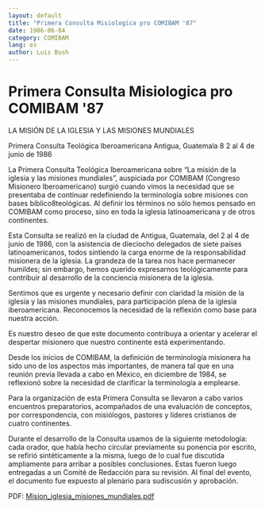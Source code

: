 ```yaml
---
layout: default
title: "Primera Consulta Misiologica pro COMIBAM '87"
date: 1986-06-04
category: COMIBAM
lang: es
author: Luis Bush
---
```

<h1>Primera Consulta Misiologica pro COMIBAM '87</h1>
<p>LA MISIÓN DE LA IGLESIA Y LAS MISIONES MUNDIALES</p>
<p>Primera Consulta Teológica Iberoamericana Antigua, Guatemala 8 2 al 4 de junio de 1986</p>
<p>La Primera Consulta Teológica Iberoamericana sobre “La misión de la iglesia y las misiones mundiales”, auspiciada por COMIBAM (Congreso Misionero Iberoamericano) surgió cuando vimos la necesidad que se presentaba de continuar redefiniendo la terminología sobre misiones con bases bíblico8teológicas. Al definir los términos no sólo hemos pensado en COMIBAM como proceso, sino en toda la iglesia latinoamericana y de otros continentes.</p>
<p>Esta Consulta se realizó en la ciudad de Antigua, Guatemala, del 2 al 4 de junio de
1986, con la asistencia de dieciocho delegados de siete países latinoamericanos, todos sintiendo la carga enorme de la responsabilidad misionera de la iglesia. La grandeza
de la tarea nos hace permanecer humildes; sin embargo, hemos querido expresarnos teológicamente para contribuir al desarrollo de la conciencia misionera de la iglesia.</p>
<p>Sentimos que es urgente y necesario definir con claridad la misión de la iglesia y las misiones mundiales, para participación plena de la iglesia iberoamericana. Reconocemos la necesidad de la reflexión como base para nuestra acción.</p>
<p>Es nuestro deseo de que este documento contribuya a orientar y acelerar el despertar misionero que nuestro continente está experimentando.</p>
<p>Desde los inicios de COMIBAM, la definición de terminología misionera ha sido uno de los aspectos más importantes, de manera tal que en una reunión previa llevada a cabo en México, en diciembre de 1984, se reflexionó sobre la necesidad de clarificar la terminología a emplearse.</p>
<p>Para la organización de esta Primera Consulta se llevaron a cabo varios encuentros preparatorios, acompañados de una evaluación de conceptos, por correspondencia, con misiólogos, pastores y líderes cristianos de cuatro continentes.</p>
<p>Durante el desarrollo de la Consulta usamos de la siguiente metodología: cada orador, que había hecho circular previamente su ponencia por escrito, se refirió sintéticamente a la misma, luego de lo cual fue discutida ampliamente para arribar a posibles conclusiones. Estas fueron luego entregadas a un Comité de Redacción para su revisión. Al final del evento, el documento fue expuesto al plenario para sudiscusión y aprobación.</p>
<p>PDF: <a href="{{ site.baseurl }}/assets/pdf/1986/06/04/Mision_iglesia_misiones_mundiales.pdf">Mision_iglesia_misiones_mundiales.pdf</a></p>
